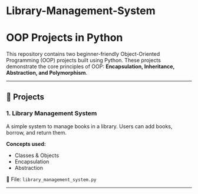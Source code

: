 # Library-Management-System
# OOP Projects in Python

This repository contains two beginner-friendly Object-Oriented Programming (OOP) projects built using Python. These projects demonstrate the core principles of OOP: **Encapsulation, Inheritance, Abstraction, and Polymorphism**.

---

## 🚀 Projects

### 1. Library Management System
A simple system to manage books in a library. Users can add books, borrow, and return them.

**Concepts used:**  
- Classes & Objects  
- Encapsulation  
- Abstraction  

📄 File: `library_management_system.py`

---




